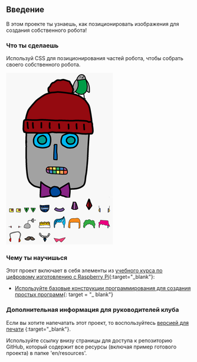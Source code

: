 ## Введение

В этом проекте ты узнаешь, как позиционировать изображения для создания собственного робота!

### Что ты сделаешь

Используй CSS для позиционирования частей робота, чтобы собрать своего собственного робота.

![screenshot](images/robot-final.png)

### Чему ты научишься

Этот проект включает в себя элементы из [учебного курса по цифровому изготовлению с Raspberry Pi](http://rpf.io/curriculum){:target="_blank"}:

+ [Используйте базовые конструкции программирования для создания простых программ](https://www.raspberrypi.org/curriculum/programming/creator){: target = "_ blank"}

### Дополнительная информация для руководителей клуба

Если вы хотите напечатать этот проект, то воспользуйтесь [версией для печати](https://projects.raspberrypi.org/en/projects/build-a-robot/print) {:target="_blank"}.

Используйте ссылку внизу страницы для доступа к репозиторию GitHub, который содержит все ресурсы (включая пример готового проекта) в папке 'en/resources'.